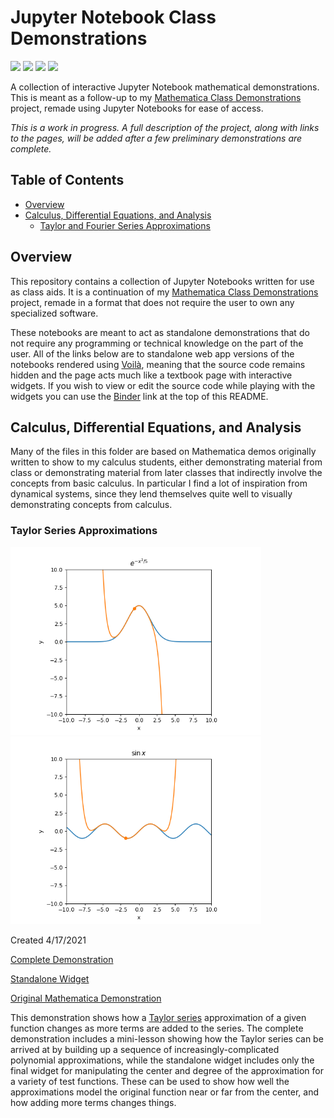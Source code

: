 # Jupyter Notebook Class Demonstrations

<a href="https://mybinder.org/v2/gh/adam-rumpf/jupyter-class-demonstrations/HEAD"><img src="https://mybinder.org/badge_logo.svg"/></a> <a href="https://github.com/adam-rumpf/jupyter-class-demonstrations/search?l=jupyter-notebook"><img src="https://img.shields.io/badge/language-jupyter_notebook-blue?logo=jupyter&logoColor=white"/></a> <a href="https://github.com/adam-rumpf/jupyter-class-demonstrations/blob/main/LICENSE"><img src="https://img.shields.io/github/license/adam-rumpf/jupyter-class-demonstrations"/></a> <a href="https://github.com/adam-rumpf/jupyter-class-demonstrations/commits/main"><img src="https://img.shields.io/maintenance/yes/2021"/></a>

A collection of interactive Jupyter Notebook mathematical demonstrations. This is meant as a follow-up to my [Mathematica Class Demonstrations](https://github.com/adam-rumpf/mathematica-class-demonstrations) project, remade using Jupyter Notebooks for ease of access.

_This is a work in progress. A full description of the project, along with links to the pages, will be added after a few preliminary demonstrations are complete._

## Table of Contents

* [Overview](#overview)
* [Calculus, Differential Equations, and Analysis](#calculus-differential-equations-and-analysis)
  * [Taylor and Fourier Series Approximations](#taylor-series-approximations)

## Overview

This repository contains a collection of Jupyter Notebooks written for use as class aids. It is a continuation of my [Mathematica Class Demonstrations](https://github.com/adam-rumpf/mathematica-class-demonstrations) project, remade in a format that does not require the user to own any specialized software.

These notebooks are meant to act as standalone demonstrations that do not require any programming or technical knowledge on the part of the user. All of the links below are to standalone web app versions of the notebooks rendered using [Voilà](https://github.com/voila-dashboards/voila), meaning that the source code remains hidden and the page acts much like a textbook page with interactive widgets. If you wish to view or edit the source code while playing with the widgets you can use the [Binder](https://mybinder.org/) link at the top of this README.

## Calculus, Differential Equations, and Analysis

Many of the files in this folder are based on Mathematica demos originally written to show to my calculus students, either demonstrating material from class or demonstrating material from later classes that indirectly involve the concepts from basic calculus. In particular I find a lot of inspiration from dynamical systems, since they lend themselves quite well to visually demonstrating concepts from calculus.

### Taylor Series Approximations

<img src="img/taylor-series-bell.png" height="300"/> <img src="img/taylor-series-sine.png" height="300"/>

Created 4/17/2021

[Complete Demonstration](https://mybinder.org/v2/gh/adam-rumpf/jupyter-class-demonstrations/HEAD?urlpath=voila%2Frender%2Fcalc-diffeq-analysis%2Ftaylor-series.ipynb)

[Standalone Widget](https://mybinder.org/v2/gh/adam-rumpf/jupyter-class-demonstrations/HEAD?urlpath=voila%2Frender%2Fcalc-diffeq-analysis%2Ftaylor-series-standalone.ipynb)

[Original Mathematica Demonstration](https://github.com/adam-rumpf/mathematica-class-demonstrations#taylor-and-fourier-series-approximations)

This demonstration shows how a [Taylor series](https://en.wikipedia.org/wiki/Taylor_series) approximation of a given function changes as more terms are added to the series. The complete demonstration includes a mini-lesson showing how the Taylor series can be arrived at by building up a sequence of increasingly-complicated polynomial approximations, while the standalone widget includes only the final widget for manipulating the center and degree of the approximation for a variety of test functions. These can be used to show how well the approximations model the original function near or far from the center, and how adding more terms changes things.
